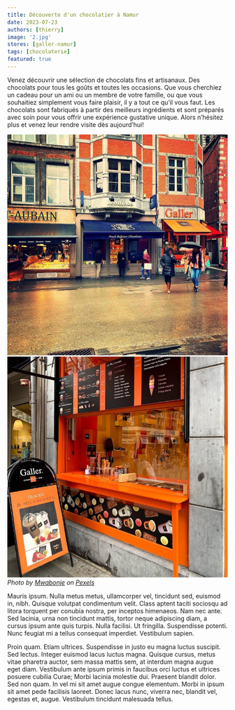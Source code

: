 ```yaml
---
title: Découverte d'un chocolatier à Namur
date: 2023-07-23
authors: [thierry]
image: '2.jpg'
stores: [galler-namur]
tags: [chocolaterie]
featured: true
---
```

Venez découvrir une sélection de chocolats fins et artisanaux. Des chocolats pour tous les goûts et toutes les occasions. Que vous cherchiez un cadeau pour un ami ou un membre de votre famille, ou que vous souhaitiez simplement vous faire plaisir, il y a tout ce qu’il vous faut. Les chocolats sont fabriqués à partir des meilleurs ingrédients et sont préparés avec soin pour vous offrir une expérience gustative unique. Alors n’hésitez plus et venez leur rendre visite dès aujourd’hui!

<div class="gallery-box">
  <div class="gallery">
    <img src="3.jpg" loading="lazy">
    <img src="5.jpg" loading="lazy">
  </div>
  <em>Photo by <a href="https://via.placeholder.com/1920x1080">Mwabonje</a> on <a href="https://via.placeholder.com/1920x1080" target="_blank">Pexels</a></em>
</div>

Mauris ipsum. Nulla metus metus, ullamcorper vel, tincidunt sed, euismod in, nibh. Quisque volutpat condimentum velit. Class aptent taciti sociosqu ad litora torquent per conubia nostra, per inceptos himenaeos. Nam nec ante. Sed lacinia, urna non tincidunt mattis, tortor neque adipiscing diam, a cursus ipsum ante quis turpis. Nulla facilisi. Ut fringilla. Suspendisse potenti. Nunc feugiat mi a tellus consequat imperdiet. Vestibulum sapien.

Proin quam. Etiam ultrices. Suspendisse in justo eu magna luctus suscipit. Sed lectus. Integer euismod lacus luctus magna. Quisque cursus, metus vitae pharetra auctor, sem massa mattis sem, at interdum magna augue eget diam. Vestibulum ante ipsum primis in faucibus orci luctus et ultrices posuere cubilia Curae; Morbi lacinia molestie dui. Praesent blandit dolor. Sed non quam. In vel mi sit amet augue congue elementum. Morbi in ipsum sit amet pede facilisis laoreet. Donec lacus nunc, viverra nec, blandit vel, egestas et, augue. Vestibulum tincidunt malesuada tellus.